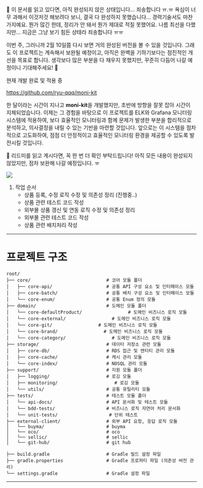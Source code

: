 🚧 이 문서를 읽고 있다면, 아직 완성되지 않은 상태입니다... 죄송합니다 ㅠ.ㅠ
욕심이 너무 과해서 이것저것 해보려다 보니, 결국 다 완성하지 못했습니다...
경력기술서도 마찬가지예요. 뭔가 많긴 한데, 정리가 안 돼서 뭔가 제대로 적질 못했어요.
나름 최선을 다했지만... 지금은 그냥 보기 힘든 상태라 죄송합니다 ㅠㅠ

이번 주, 그러니까 2월 10일쯤 다시 보면 거의 완성된 버전을 볼 수 있을 것입니다.
그래도 이 프로젝트는 계속해서 보완될 예정이고, 아직은 완벽을 기하기보다는 점진적인 개선을 목표로 합니다.
생각보다 많은 부분을 다 채우지 못했지만, 꾸준히 다듬어 나갈 예정이니 기대해주세요! 💪

현재 개발 완료 및 적용 중

https://github.com/ryu-qqq/moni-kit

한 달이라는 시간이 지나고 **moni-kit**을 개발했지만, 초반에 방향을 잘못 잡아 시간이 지체되었습니다.
이제는 그 경험을 바탕으로 이 프로젝트를 ELK와 Grafana 모니터링 시스템에 적용하여, 보다 효율적인 모니터링과 함께
문제가 발생한 부분을 합리적으로 분석하고, 의사결정을 내릴 수 있는 기반을 마련할 것입니다.
앞으로는 이 시스템을 점차적으로 고도화하여, 점점 더 안정적이고 효율적인 모니터링 환경을 제공할 수 있도록 발전시킬 것입니다.

📌 리드미를 읽고 계시다면, 꼭 한 번 더 확인 부탁드립니다!
아직 모든 내용이 완성되지 않았지만, 점차 보완해 나갈 예정입니다. ㅠ

[![](https://jitpack.io/v/ryu-qqq/moni-kit.svg)](https://jitpack.io/#ryu-qqq/moni-kit)

1. 작업  순서
   - 상품 등록, 수정 로직 수정 및 의존성 정리 (진행중..)
   - 상품 관련 테스트 코드 작성
   - 외부몰 상품 갱신 및 연동 로직 수정 및 의존성 정리
   - 외부몰 관련 테스트 코드 작성
   - 상품 관련 배치처리 작성




---
# 프로젝트 구조

```
root/
├── core/                            # 코어 모듈 폴더
│   ├── core-api/                    # 공통 API 구성 요소 및 인터페이스 모듈
│   ├── core-batch/                  # 공통 배치 구성 요소 및 인터페이스 모듈
│   └── core-enum/                   # 공통 Enum 정의 모듈
├── domain/                          # 도메인 모듈 폴더
│   └── core-defaultProduct/                 # 도메인 비즈니스 로직 모듈
│   └── core-external/                 # 도메인 비즈니스 로직 모듈
│   └── core-git/                 # 도메인 비즈니스 로직 모듈
│   └── core-brand/                 # 도메인 비즈니스 로직 모듈
│   └── core-category/                 # 도메인 비즈니스 로직 모듈
├── storage/                         # 데이터 저장소 관련 모듈
│   ├── core-db/                     # RDS 접근 및 엔티티 관리 모듈
│   ├── core-cache/                  # 캐시 관리 모듈
│   └── core-index/                  # NOSQL 관리 모듈
├── support/                         # 지원 모듈 폴더
│   ├── logging/                     # 로깅 모듈
│   ├── monitoring/                     # 로깅 모듈
│   └── utils/                       # 공통 유틸리티 모듈
├── tests/                           # 테스트 모듈 폴더
│   └── api-docs/                    # API 문서화 및 테스트 모듈
│   └── bdd-tests/                   # 비즈니스 로직 자연어 처리 문서화
│   └── unit-tests/                   # 단위 테스트
├── external-client/                 # 외부 API 요청, 응답 로직 모듈
│   └── buyma/                       # buyma
│   └── oco/                         # oco
│   └── sellic/                      # sellic
│   └── git-hub/                     # git hub

├── build.gradle                     # Gradle 빌드 설정 파일
├── gradle.properties                # Gradle 프로퍼티 파일 (의존성 버전 관리)
└── settings.gradle                  # Gradle 설정 파일
```

---
